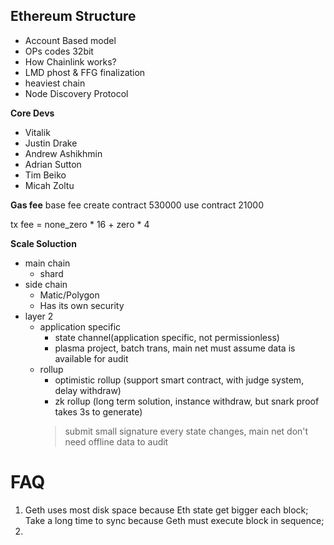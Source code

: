 ## Ethereum Structure
- Account Based model
- OPs codes 32bit
- How Chainlink works?
- LMD phost & FFG finalization
- heaviest chain
- Node Discovery Protocol

**Core Devs**
- Vitalik
- Justin Drake
- Andrew Ashikhmin
- Adrian Sutton
- Tim Beiko
- Micah Zoltu

**Gas fee**
base fee
create contract 530000
use contract 21000

tx fee = none_zero * 16 + zero * 4

**Scale Soluction**
  - main chain
    - shard
  - side chain
    - Matic/Polygon
    - Has its own security
  - layer 2
    - application specific
      - state channel(application specific, not permissionless)
      - plasma project, batch trans, main net must assume data is available for audit
    - rollup
      - optimistic rollup (support smart contract, with judge system, delay withdraw)
      - zk rollup (long term solution, instance withdraw, but snark proof takes 3s to generate)
      > submit small signature every state changes, main net don't need offline data to audit


# FAQ
1. Geth uses most disk space because Eth state get bigger each block; Take a long time to sync because Geth must execute block in sequence;
2. 
